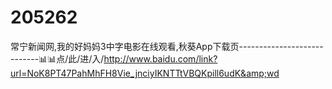 # 205262
常宁新闻网,我的好妈妈3中字电影在线观看,秋葵App下载页----------------------------📊📊点/此/进/入/http://www.baidu.com/link?url=NoK8PT47PahMhFH8Vie_jnciyIKNTTtVBQKpill6udK&amp;wd
